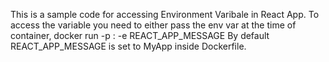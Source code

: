This is a sample code for accessing Environment Varibale in React App.
To access the variable you need to either pass the env var at the time of container, docker run -p <port>:<port> -e REACT_APP_MESSAGE <image-name>
By default REACT_APP_MESSAGE is set to MyApp inside Dockerfile.
